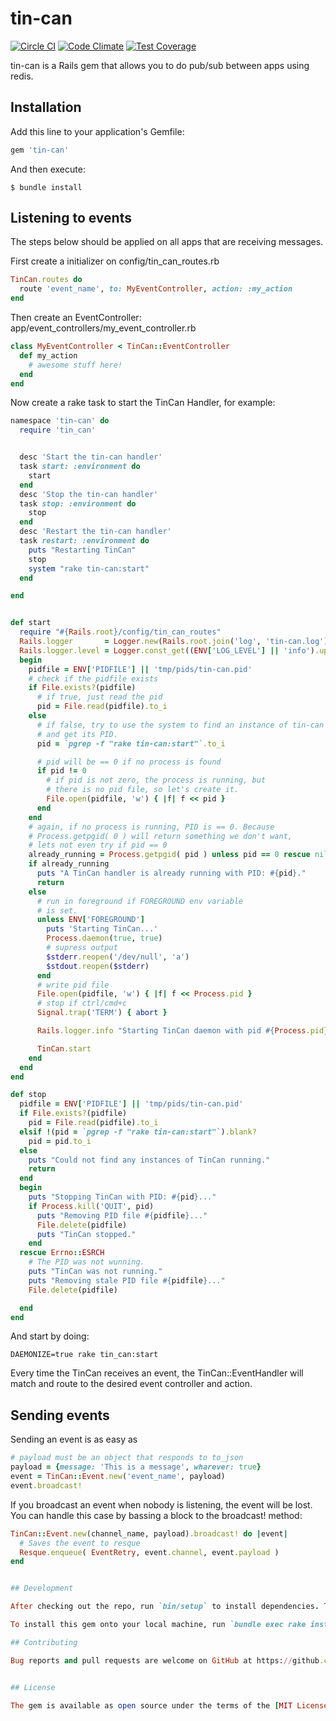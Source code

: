 # tin-can
[![Circle CI](https://circleci.com/gh/HealthWave/tin-can.svg?style=svg)](https://circleci.com/gh/HealthWave/tin-can)
[![Code Climate](https://codeclimate.com/github/HealthWave/tin-can/badges/gpa.svg)](https://codeclimate.com/github/HealthWave/tin-can)
[![Test Coverage](https://codeclimate.com/github/HealthWave/tin-can/badges/coverage.svg)](https://codeclimate.com/github/HealthWave/tin-can/coverage)

tin-can is a Rails gem that allows you to do pub/sub between apps using redis.


## Installation

Add this line to your application's Gemfile:

```ruby
gem 'tin-can'
```

And then execute:

    $ bundle install


## Listening to events
The steps below should be applied on all apps that are receiving messages.

First create a initializer on config/tin_can_routes.rb

```ruby
TinCan.routes do
  route 'event_name', to: MyEventController, action: :my_action
end
```

Then create an EventController: app/event_controllers/my_event_controller.rb
```ruby
class MyEventController < TinCan::EventController
  def my_action
    # awesome stuff here!
  end
end
```

Now create a rake task to start the TinCan Handler, for example:
```ruby
namespace 'tin-can' do
  require 'tin_can'


  desc 'Start the tin-can handler'
  task start: :environment do
    start
  end
  desc 'Stop the tin-can handler'
  task stop: :environment do
    stop
  end
  desc 'Restart the tin-can handler'
  task restart: :environment do
    puts "Restarting TinCan"
    stop
    system "rake tin-can:start"
  end

end


def start
  require "#{Rails.root}/config/tin_can_routes"
  Rails.logger       = Logger.new(Rails.root.join('log', 'tin-can.log'))
  Rails.logger.level = Logger.const_get((ENV['LOG_LEVEL'] || 'info').upcase)
  begin
    pidfile = ENV['PIDFILE'] || 'tmp/pids/tin-can.pid'
    # check if the pidfile exists
    if File.exists?(pidfile)
      # if true, just read the pid
      pid = File.read(pidfile).to_i
    else
      # if false, try to use the system to find an instance of tin-can running
      # and get its PID.
      pid = `pgrep -f "rake tin-can:start"`.to_i

      # pid will be == 0 if no process is found
      if pid != 0
        # if pid is not zero, the process is running, but
        # there is no pid file, so let's create it.
        File.open(pidfile, 'w') { |f| f << pid }
      end
    end
    # again, if no process is running, PID is == 0. Because
    # Process.getpgid( 0 ) will return something we don't want,
    # lets not even try if pid == 0
    already_running = Process.getpgid( pid ) unless pid == 0 rescue nil
    if already_running
      puts "A TinCan handler is already running with PID: #{pid}."
      return
    else
      # run in foreground if FOREGROUND env variable
      # is set.
      unless ENV['FOREGROUND']
        puts 'Starting TinCan...'
        Process.daemon(true, true)
        # supress output
        $stderr.reopen('/dev/null', 'a')
        $stdout.reopen($stderr)
      end
      # write pid file
      File.open(pidfile, 'w') { |f| f << Process.pid }
      # stop if ctrl/cmd+c
      Signal.trap('TERM') { abort }

      Rails.logger.info "Starting TinCan daemon with pid #{Process.pid} and pidfile #{pidfile}"

      TinCan.start
    end
  end
end

def stop
  pidfile = ENV['PIDFILE'] || 'tmp/pids/tin-can.pid'
  if File.exists?(pidfile)
    pid = File.read(pidfile).to_i
  elsif !(pid = `pgrep -f "rake tin-can:start"`).blank?
    pid = pid.to_i
  else
    puts "Could not find any instances of TinCan running."
    return
  end
  begin
    puts "Stopping TinCan with PID: #{pid}..."
    if Process.kill('QUIT', pid)
      puts "Removing PID file #{pidfile}..."
      File.delete(pidfile)
      puts "TinCan stopped."
    end
  rescue Errno::ESRCH
    # The PID was not wunning.
    puts "TinCan was not running."
    puts "Removing stale PID file #{pidfile}..."
    File.delete(pidfile)

  end
end

```
And start by doing:
```
DAEMONIZE=true rake tin_can:start
```

Every time the TinCan receives an event, the TinCan::EventHandler will match and route to the desired event controller and action.

## Sending events
Sending an event is as easy as
```ruby
# payload must be an object that responds to to_json
payload = {message: 'This is a message', wharever: true}
event = TinCan::Event.new('event_name', payload)
event.broadcast!
```
If you broadcast an event when nobody is listening, the event will be lost. You can handle this case by bassing a block to the broadcast! method:
```ruby
TinCan::Event.new(channel_name, payload).broadcast! do |event|
  # Saves the event to resque
  Resque.enqueue( EventRetry, event.channel, event.payload )
end


## Development

After checking out the repo, run `bin/setup` to install dependencies. Then, run `rake rspec` to run the tests. You can also run `bin/console` for an interactive prompt that will allow you to experiment.

To install this gem onto your local machine, run `bundle exec rake install`. To release a new version, update the version number in `version.rb`, and then run `bundle exec rake release`, which will create a git tag for the version, push git commits and tags, and push the `.gem` file to [rubygems.org](https://rubygems.org).

## Contributing

Bug reports and pull requests are welcome on GitHub at https://github.com/[USERNAME]/tin-can. This project is intended to be a safe, welcoming space for collaboration, and contributors are expected to adhere to the [Contributor Covenant](contributor-covenant.org) code of conduct.


## License

The gem is available as open source under the terms of the [MIT License](http://opensource.org/licenses/MIT).

